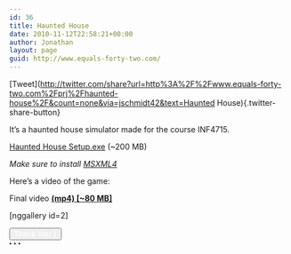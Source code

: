 ```yaml
---
id: 36
title: Haunted House
date: 2010-11-12T22:58:21+00:00
author: Jonathan
layout: page
guid: http://www.equals-forty-two.com/
---
```

[Tweet](http://twitter.com/share?url=http%3A%2F%2Fwww.equals-forty-two.com%2Fprj%2Fhaunted-house%2F&count=none&via=jschmidt42&text=Haunted House){.twitter-share-button}

It&#8217;s a haunted house simulator made for the course INF4715.

[Haunted House Setup.exe](/foz/files/Haunted%20House%20Setup.exe) (~200 MB)
  
_Make sure to install [MSXML4](http://www.microsoft.com/downloads/details.aspx?FamilyID=7f6c0cb4-7a5e-4790-a7cf-9e139e6819c0&displaylang=en)_

Here&#8217;s a video of the game:
  
Final video **[(mp4) [~80 MB]](/videos/Haunted%20Final.mp4)**

[nggallery id=2]

<div class="thanks_button_div" 
                  style="float: left; margin-right: 8px;">
  <div id="thanksButtonDiv_36_1" style="background-image:url(http://www.equals-forty-two.com/blog/wp-content/plugins/thanks-you-counter-button/images/thanks_large_brown1.png); background-repeat:no-repeat; float: left; display: inline;"
                onmouseover="javascript:thankYouChangeButtonImage('thanksButtonDiv_36_1', true);" 
                onmouseout="javascript:thankYouChangeButtonImage('thanksButtonDiv_36_1', false);"
                onclick="javascript:thankYouChangeButtonImage('thanksButtonDiv_36_1', false);" >
    <input type="button" onclick="thankYouButtonClick(36, 'You left &ldquo;Thanks&rdquo; already for this post')" value="Thank You 1"
                  class="thanks_button thanks_large thanks_brown1"
                  style="  font-family: Verdana, Arial, Sans-Serif; font-size: 14px; font-weight: normal;; color:#ffffff;"
                  id="thanksButton_36_1" title="Click to leave &ldquo;Thanks&rdquo; for this post" />
  </div>
  
  <div class="thanks_settings_shortcuts">
    <a href="http://www.equals-forty-two.com/blog/wp-admin/options-general.php?page=thankyou.php" title="Settings"><img class="thanks_shortcuts" height="8" width="8" alt="thank_you_settings" src="http://www.equals-forty-two.com/blog/wp-content/plugins/thanks-you-counter-button/images/settings.png" /></a><a href="http://www.equals-forty-two.com/blog/wp-admin/tools.php?page=thankyou.php&post_id=36&paged=1#statistics" title="View statistics details for &quot;Haunted House&quot;"><img class="thanks_shortcuts" height="8" width="8" alt="thank_you_settings" src="http://www.equals-forty-two.com/blog/wp-content/plugins/thanks-you-counter-button/images/stats.png" /></a><a title="Hide these shortcuts" href="javascript:if(confirm('Do you really want to hide these shortcuts?')) thankYouButtonRemoveSettingsShortcuts();"><img class="thanks_shortcuts" height="8" width="8" alt="thank_you_settings" src="http://www.equals-forty-two.com/blog/wp-content/plugins/thanks-you-counter-button/images/disable.png" /></a>
  </div>
  
  <div id="ajax_loader_36_1" style="display:inline;visibility: hidden;">
    <img alt="ajax loader" src="http://www.equals-forty-two.com/blog/wp-content/plugins/thanks-you-counter-button/images/ajax-loader.gif" />
  </div>
</div>